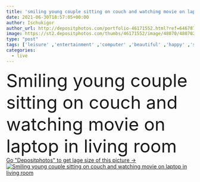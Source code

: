 ```yaml
---
title: 'smiling young couple sitting on couch and watching movie on laptop in living room'
date: 2021-06-30T18:57:05+00:00
author: Ischukigor
author_url: http://depositphotos.com/portfolio-46171552.html?ref=64678756
image: https://st2.depositphotos.com/thumbs/46171552/image/48070/480702686/api_thumb_450.jpg?forcejpeg=true
type: "post"
tags: ['leisure' ,'entertainment' ,'computer' ,'beautiful' ,'happy' ,'smiling' ,'people' ,'cheerful' ,'caucasian' ,'family' ,'man' ,'technology' ,'sit' ,'watch' ,'modern' ,'emotion' ,'blur' ,'interior' ,'home' ,'couple' ,'woman' ,'device' ,'laptop' ,'grey' ,'together' ,'indoors' ,'film' ,'clothes' ,'attractive' ,'Jeans' ,'casual' ,'T shirt' ,'handsome' ,'positive' ,'loft' ,'gadget' ,'movie' ,'sofa' ,'couch' ,'relationship' ,'boyfriend' ,'girlfriend' ,'good looking' ,'sweatshirt' ,'copy space' ,'young adult' ,'Living Room' ]
categories: 
  - live
---
```

<div aling="center">
            <font size="60"> Smiling young couple sitting on couch and watching movie on laptop in living room</font>   
</div>
<div>
    <a href='https://depositphotos.com/480702686/stock-photo-smiling-young-couple-sitting-couch.html?ref=64678756' target=_blank > Go "Depositphotos" to get lage size of this picture ->
        <img href='https://depositphotos.com/480702686/stock-photo-smiling-young-couple-sitting-couch.html?ref=64678756' src='https://st2.depositphotos.com/46171552/48070/i/950/depositphotos_480702686-stock-photo-smiling-young-couple-sitting-couch.jpg?forcejpeg=true' alt='Smiling young couple sitting on couch and watching movie on laptop in living room' >
    </a>
</div>
